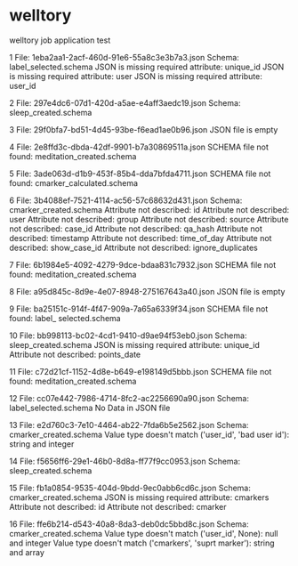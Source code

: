 # welltory
welltory job application test


1
File: 1eba2aa1-2acf-460d-91e6-55a8c3e3b7a3.json
Schema: label_selected.schema
JSON is missing required attribute: unique_id
JSON is missing required attribute: user
JSON is missing required attribute: user_id

2
File: 297e4dc6-07d1-420d-a5ae-e4aff3aedc19.json
Schema: sleep_created.schema

3
File: 29f0bfa7-bd51-4d45-93be-f6ead1ae0b96.json
JSON file is empty

4
File: 2e8ffd3c-dbda-42df-9901-b7a30869511a.json
SCHEMA file not found: meditation_created.schema

5
File: 3ade063d-d1b9-453f-85b4-dda7bfda4711.json
SCHEMA file not found: cmarker_calculated.schema

6
File: 3b4088ef-7521-4114-ac56-57c68632d431.json
Schema: cmarker_created.schema
Attribute not described: id
Attribute not described: user
Attribute not described: group
Attribute not described: source
Attribute not described: case_id
Attribute not described: qa_hash
Attribute not described: timestamp
Attribute not described: time_of_day
Attribute not described: show_case_id
Attribute not described: ignore_duplicates

7
File: 6b1984e5-4092-4279-9dce-bdaa831c7932.json
SCHEMA file not found: meditation_created.schema

8
File: a95d845c-8d9e-4e07-8948-275167643a40.json
JSON file is empty

9
File: ba25151c-914f-4f47-909a-7a65a6339f34.json
SCHEMA file not found: label_       selected.schema

10
File: bb998113-bc02-4cd1-9410-d9ae94f53eb0.json
Schema: sleep_created.schema
JSON is missing required attribute: unique_id
Attribute not described: points_date

11
File: c72d21cf-1152-4d8e-b649-e198149d5bbb.json
SCHEMA file not found: meditation_created.schema

12
File: cc07e442-7986-4714-8fc2-ac2256690a90.json
Schema: label_selected.schema
No Data in JSON file

13
File: e2d760c3-7e10-4464-ab22-7fda6b5e2562.json
Schema: cmarker_created.schema
Value type doesn't match ('user_id', 'bad user id'): string and integer

14
File: f5656ff6-29e1-46b0-8d8a-ff77f9cc0953.json
Schema: sleep_created.schema

15
File: fb1a0854-9535-404d-9bdd-9ec0abb6cd6c.json
Schema: cmarker_created.schema
JSON is missing required attribute: cmarkers
Attribute not described: id
Attribute not described: cmarker

16
File: ffe6b214-d543-40a8-8da3-deb0dc5bbd8c.json
Schema: cmarker_created.schema
Value type doesn't match ('user_id', None): null and integer
Value type doesn't match ('cmarkers', 'suprt marker'): string and array
